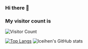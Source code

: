 ### Hi there 👋

<!--
**lceihen/lceihen** is a ✨ _special_ ✨ repository because its `README.md` (this file) appears on your GitHub profile.

Here are some ideas to get you started:

- 🔭 I’m currently working on ...
- 🌱 I’m currently learning ...
- 👯 I’m looking to collaborate on ...
- 🤔 I’m looking for help with ...
- 💬 Ask me about ...
- 📫 How to reach me: ...
- 😄 Pronouns: ...
- ⚡ Fun fact: ...
-->


### My visitor count is 

![Visitor Count](https://profile-counter.glitch.me/lceihen/count.svg) 

[![Top Langs](https://github-readme-stats.vercel.app/api/top-langs/?username=lceihen)](https://github.com/lceihen/github-readme-stats)  ![lceihen's GitHub stats](https://github-readme-stats.vercel.app/api?username=lceihen&show_icons=true&theme=tokyonight)
